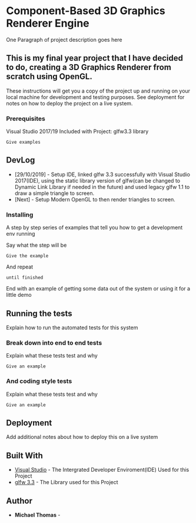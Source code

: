 # Component-Based 3D Graphics Renderer Engine

One Paragraph of project description goes here

## This is my final year project that I have decided to do, creating a 3D Graphics Renderer from scratch using OpenGL.

These instructions will get you a copy of the project up and running on your local machine for development and testing purposes. See deployment for notes on how to deploy the project on a live system.

### Prerequisites

Visual Studio 2017/19
Included with Project:
glfw3.3 library

```
Give examples
```

## DevLog

* [29/10/2019] - Setup IDE, linked glfw 3.3 successfully with Visual Studio 2017(IDE), 
using the static library version of glfw(can be changed to Dynamic Link Library if needed in the future) and used legacy glfw 1.1 to draw a simple triangle to screen.
* [Next] - Setup Modern OpenGL to then render triangles to screen.

### Installing

A step by step series of examples that tell you how to get a development env running

Say what the step will be

```
Give the example
```

And repeat

```
until finished
```

End with an example of getting some data out of the system or using it for a little demo

## Running the tests

Explain how to run the automated tests for this system

### Break down into end to end tests

Explain what these tests test and why

```
Give an example
```

### And coding style tests

Explain what these tests test and why

```
Give an example
```

## Deployment

Add additional notes about how to deploy this on a live system

## Built With

* [Visual Studio](https://visualstudio.microsoft.com/vs/) - The Intergrated Developer Enviroment(IDE) Used for this Project
* [glfw 3.3](https://www.glfw.org/) - The Library used for this Project


## Author

* **Michael Thomas** - 

